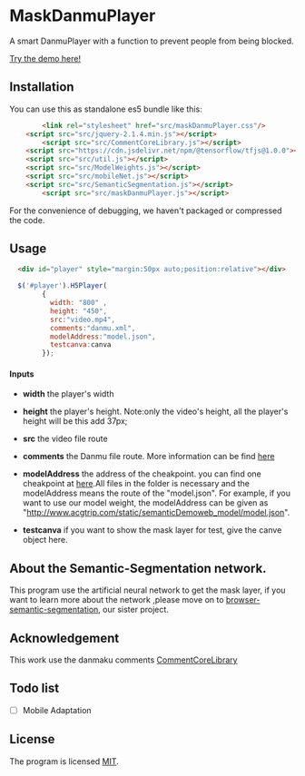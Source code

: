# MaskDanmuPlayer

A smart DanmuPlayer with a function to prevent people from being blocked.

[Try the demo here!](http://acgtrip.com/demo/maskDanmuPlayer/index.html)


## Installation

You can use this as standalone es5 bundle like this:

```html
        <link rel="stylesheet" href="src/maskDanmuPlayer.css"/>
	<script src="src/jquery-2.1.4.min.js"></script>
        <script src="src/CommentCoreLibrary.js"></script>
	<script src="https://cdn.jsdelivr.net/npm/@tensorflow/tfjs@1.0.0"></script>
	<script src="src/util.js"></script>
	<script src="src/ModelWeights.js"></script>
	<script src="src/mobileNet.js"></script>
	<script src="src/SemanticSegmentation.js"></script>
        <script src="src/maskDanmuPlayer.js"></script>
```

For the convenience of debugging, we haven't packaged or compressed the code.

## Usage

```html
  <div id="player" style="margin:50px auto;position:relative"></div>
```

```javascript
  $('#player').H5Player(
        {
          width: "800" ,
          height: "450", 
          src:"video.mp4",
          comments:"danmu.xml",
          modelAddress:"model.json",
          testcanva:canva
        });
```

#### Inputs

- **width** the player's width

- **height** the player's height. Note:only the video's height, all the player's height will be this add 37px;

- **src** the video file route

- **comments** the Danmu file route. More information can be find [here](https://github.com/jabbany/CommentCoreLibrary/tree/master/docs/data-formats)

- **modelAddress** the address of the cheakpoint. you can find one cheakpoint at [here](https://github.com/MemoriesOff/github_blog/tree/gh-pages/static/semanticDemo/web_model).All files in the folder is necessary and the modelAddress means the route of the "model.json". For example, if you want to use our model weight, the modelAddress can be given as "http://www.acgtrip.com/static/semanticDemoweb_model/model.json".

- **testcanva** if you want to show the mask layer for test, give the canve object here. 

## About the Semantic-Segmentation network.

This program use the artificial neural network to get the mask layer, if you want to learn more about the network ,please move on to [browser-semantic-segmentation](https://github.com/MemoriesOff/browser-semantic-segmentation), our sister project.

## Acknowledgement

This work use the danmaku comments [CommentCoreLibrary](https://github.com/jabbany/CommentCoreLibrary)

## Todo list

- [ ] Mobile Adaptation

## License

The program is licensed [MIT](http://opensource.org/licenses/mit-license.php).
